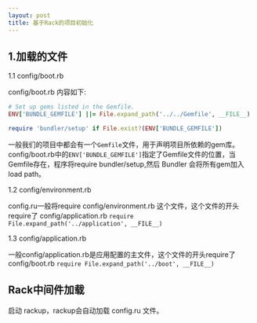 ```yaml
---
layout: post
title: 基于Rack的项目初始化
---
```


## 1.加载的文件

1.1 config/boot.rb

config/boot.rb 内容如下:

```ruby
# Set up gems listed in the Gemfile.
ENV['BUNDLE_GEMFILE'] ||= File.expand_path('../../Gemfile', __FILE__)

require 'bundler/setup' if File.exist?(ENV['BUNDLE_GEMFILE'])

```

一般我们的项目中都会有一个`Gemfile`文件，用于声明项目所依赖的gem库。
config/boot.rb中的`ENV['BUNDLE_GEMFILE']`指定了Gemfile文件的位置，当Gemfile存在，程序将require bundler/setup,然后 Bundler 会将所有gem加入load path。

1.2 config/environment.rb

config.ru一般将require config/environment.rb 这个文件，这个文件的开头require了 config/application.rb
`require File.expand_path('../application', __FILE__)`

1.3 config/application.rb

一般config/application.rb是应用配置的主文件，这个文件的开头require了 config/boot.rb
`require File.expand_path('../boot', __FILE__)`

## Rack中间件加载

启动 rackup，rackup会自动加载 config.ru 文件。
